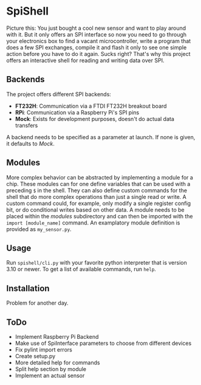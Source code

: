 # SpiShell

Picture this: You just bought a cool new sensor and want to play around with it. But it only offers an SPI interface so now you need to go through your electronics box to find a vacant microcontroller, write a program that does a few SPI exchanges, compile it and flash it only to see one simple action before you have to do it again. Sucks right?
That's why this project offers an interactive shell for reading and writing data over SPI.

## Backends

The project offers different SPI backends:

- **FT232H**: Communication via a FTDI FT232H breakout board
- **RPi**: Communication via a Raspberry Pi's SPI pins
- **Mock**: Exists for development purposes, doesn't do actual data transfers

A backend needs to be specified as a parameter at launch. If none is given, it defaults to _Mock_.

## Modules

More complex behavior can be abstracted by implementing a module for a chip.
These modules can for one define variables that can be used with a preceding `$` in the shell.
They can also define custom commands for the shell that do more complex operations than just a single read or write. A custom command could, for example, only modify a single register config bit, or do conditional writes based on other data.
A module needs to be placed within the _modules_ subdirectory and can then be imported with the `import [module_name]` command.
An examplatory module definition is provided as `my_sensor.py`.

## Usage

Run `spishell/cli.py` with your favorite python interpreter that is version 3.10 or newer.
To get a list of available commands, run `help`.

## Installation

Problem for another day.

## ToDo

- Implement Raspberry Pi Backend
- Make use of SpiInterface parameters to choose from different devices
- Fix pylint import errors
- Create setup.py
- More detailed help for commands
- Split help section by module
- Implement an actual sensor
